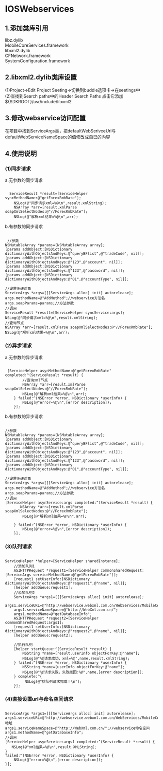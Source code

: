 IOSWebservices
==============
1.添加类库引用
------------
libz.dylib<br/>
MobileCoreServices.framework<br/>
libxml2.dylib<br/>
CFNetwork.framework<br/>
SystemConfiguration.framework<br/>

2.libxml2.dylib类库设置
------------
(1)Project->Edit Project Seeting->切换到buddle选项卡->在seetings中<br/>
(2)查找到Search paths中的Header Search Paths 点击它添加${SDKROOT}/usr/include/libxml2<br/>

3.修改webservice访问配置
------------
在项目中找到ServiceArgs类，把defaultWebSerivceUrl与defaultWebServiceNameSpace的值修改成自已的内容<br/>

4.使用说明
------------
### (1)同步请求<br/>
a.无参数的同步请求<br/>
<pre><code>
  ServiceResult *result=[ServiceHelper syncMethodName:@"getForexRmbRate"];
    NSLog(@"同步请求xml=%@\n",result.xmlString);
    NSArray *arr=[result.xmlParse soapXmlSelectNodes:@"//ForexRmbRate"];
    NSLog(@"解析xml结果=%@\n",arr);
</code></pre>
b.有参数的同步请求
<pre><code>
 //参数
NSMutableArray *params=[NSMutableArray array];
[params addObject:[NSDictionary dictionaryWithObjectsAndKeys:@"queryBFlist",@"tradeCode", nil]];
[params addObject:[NSDictionary dictionaryWithObjectsAndKeys:@"123",@"account", nil]];
[params addObject:[NSDictionary dictionaryWithObjectsAndKeys:@"123",@"password", nil]];
[params addObject:[NSDictionary dictionaryWithObjectsAndKeys:@"01",@"accountType", nil]];
     
//设置传递对象
ServiceArgs *args=[[[ServiceArgs alloc] init] autorelease];
args.methodName=@"AddMethod";//webservice方法名
args.soapParams=params;//方法参数
//调用
ServiceResult *result=[ServiceHelper syncService:args];
NSLog(@"同步请求xml=%@\n",result.xmlString);
//查询节点
NSArray *arr=[result.xmlParse soapXmlSelectNodes:@"//ForexRmbRate"];    
NSLog(@"解析xml结果=%@\n",arr);
</code></pre>
### (2)异步请求
a.无参数的异步请求
<pre><code>
 [ServiceHelper asynMethodName:@"getForexRmbRate" completed:^(ServiceResult *result) {
        //查询xml节点
        NSArray *arr=[result.xmlParse soapXmlSelectNodes:@"//ForexRmbRate"];
        NSLog(@"解析xml结果=%@\n",arr);
    } failed:^(NSError *error, NSDictionary *userInfo) {
        NSLog(@"error=%@\n",[error description]);
    }];
</code></pre>
b.有参数的异步请求
<pre><code>
//参数
NSMutableArray *params=[NSMutableArray array];
[params addObject:[NSDictionary dictionaryWithObjectsAndKeys:@"queryBFlist",@"tradeCode", nil]];
[params addObject:[NSDictionary dictionaryWithObjectsAndKeys:@"123",@"account", nil]];
[params addObject:[NSDictionary dictionaryWithObjectsAndKeys:@"123",@"password", nil]];
[params addObject:[NSDictionary dictionaryWithObjectsAndKeys:@"01",@"accountType", nil]];
     
//设置传递对象
ServiceArgs *args=[[[ServiceArgs alloc] init] autorelease];
args.methodName=@"AddMethod";//webservice方法名
args.soapParams=params;//方法参数
//调用
[ServiceHelper asynService:args completed:^(ServiceResult *result) {
       NSArray *arr=[result.xmlParse soapXmlSelectNodes:@"//ForexRmbRate"];
        NSLog(@"解析xml结果=%@\n",arr);
        
    } failed:^(NSError *error, NSDictionary *userInfo) {
        NSLog(@"error=%@\n",[error description]);
    }]; 
</code></pre>
### (3)队列请求<br/>
<pre><code>
ServiceHelper *helper=[ServiceHelper sharedInstance];
    //添加队列1
    ASIHTTPRequest *request1=[ServiceHelper commonSharedRequest:[ServiceArgs serviceMethodName:@"getForexRmbRate"]];
    [request1 setUserInfo:[NSDictionary dictionaryWithObjectsAndKeys:@"request1",@"name", nil]];
    [helper addQueue:request1];
    //添加队列2
    ServiceArgs *args1=[[[ServiceArgs alloc] init] autorelease];
    args1.serviceURL=@"http://webservice.webxml.com.cn/WebServices/MobileCodeWS.asmx";
    args1.serviceNameSpace=@"http://WebXml.com.cn/";
    args1.methodName=@"getDatabaseInfo";
    ASIHTTPRequest *request2=[ServiceHelper commonSharedRequest:args1];
    [request1 setUserInfo:[NSDictionary dictionaryWithObjectsAndKeys:@"request2",@"name", nil]];
    [helper addQueue:request2];

    //执行队列
    [helper startQueue:^(ServiceResult *result) {
        NSString *name=[result.userInfo objectForKey:@"name"];
        NSLog(@"%@请求成功，xml=%@",name,result.xmlString);
    } failed:^(NSError *error, NSDictionary *userInfo) {
        NSString *name=[userInfo objectForKey:@"name"];
        NSLog(@"%@请求失败，失败原因:%@",name,[error description]);
    } complete:^{
         NSLog(@"排队列请求完成！\n");
    }];
</code></pre>
### (4)直接设置url与命名空间请求<br/>
<pre><code>
ServiceArgs *args1=[[[ServiceArgs alloc] init] autorelease];
args1.serviceURL=@"http://webservice.webxml.com.cn/WebServices/MobileCodeWS.asmx";//webservice地址
args1.serviceNameSpace=@"http://WebXml.com.cn/";//webservice命名空间
args1.methodName=@"getDatabaseInfo";
//调用
[ServiceHelper asynService:args1 completed:^(ServiceResult *result) {        
   NSLog(@"xml结果=%@\n",result.XMLString);
} 
failed:^(NSError *error, NSDictionary *userInfo) {
    NSLog(@"error=%@\n",[error description]);
}];
</code></pre>

